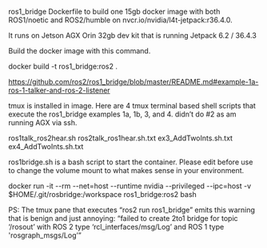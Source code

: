 ros1_bridge Dockerfile to build one 15gb docker image with both ROS1/noetic and ROS2/humble on nvcr.io/nvidia/l4t-jetpack:r36.4.0.

It runs on Jetson AGX Orin 32gb dev kit that is running Jetpack 6.2 / 36.4.3

Build the docker image with this command.

docker build -t ros1_bridge:ros2 .


https://github.com/ros2/ros1_bridge/blob/master/README.md#example-1a-ros-1-talker-and-ros-2-listener

tmux is installed in image. Here are 4 tmux terminal based shell scripts that execute the ros1_bridge examples 1a, 1b, 3, and 4. didn’t do #2 as am running AGX via ssh.

ros1talk_ros2hear.sh
ros2talk_ros1hear.sh.txt
ex3_AddTwoInts.sh.txt
ex4_AddTwoInts.sh.txt


ros1bridge.sh is a bash script to start the container. Please edit before use to change the volume mount to what makes sense in your environment.

docker run -it --rm --net=host --runtime nvidia --privileged --ipc=host -v $HOME/.git/rosbridge:/workspace ros1_bridge:ros2 bash



PS: The tmux pane that executes “ros2 run ros1_bridge” emits this warning that is benign and just annoying: “failed to create 2to1 bridge for 
                                 topic ‘/rosout’ with ROS 2 type ‘rcl_interfaces/msg/Log’ and ROS 1 type 'rosgraph_msgs/Log’”
